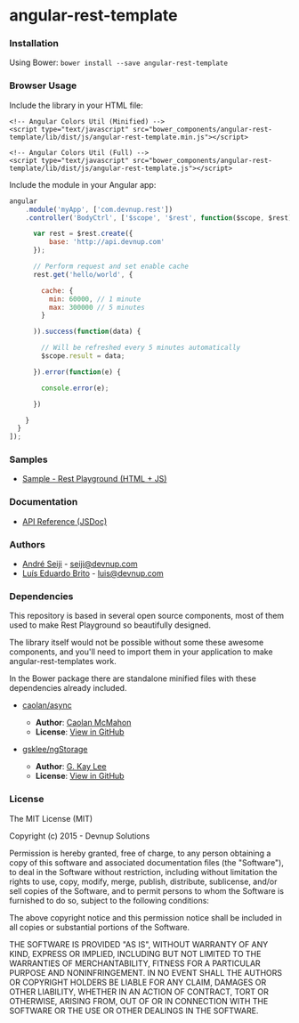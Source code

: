 angular-rest-template
===================

### Installation

Using Bower: ```bower install --save angular-rest-template```

### Browser Usage

Include the library in your HTML file:
```markup
<!-- Angular Colors Util (Minified) -->
<script type="text/javascript" src="bower_components/angular-rest-template/lib/dist/js/angular-rest-template.min.js"></script>

<!-- Angular Colors Util (Full) -->
<script type="text/javascript" src="bower_components/angular-rest-template/lib/dist/js/angular-rest-template.js"></script>
```

Include the module in your Angular app:
```javascript
angular
    .module('myApp', ['com.devnup.rest'])
    .controller('BodyCtrl', ['$scope', '$rest', function($scope, $rest) {

      var rest = $rest.create({
          base: 'http://api.devnup.com'
      });

      // Perform request and set enable cache
      rest.get('hello/world', {

        cache: {
          min: 60000, // 1 minute
          max: 300000 // 5 minutes
        }

      )).success(function(data) {

        // Will be refreshed every 5 minutes automatically
        $scope.result = data;

      }).error(function(e) {

        console.error(e);

      })

    }
  }
]);

```

### Samples

- [Sample - Rest Playground (HTML + JS)](http://angular-rest-template.snippets.devnup.com)

### Documentation

- [API Reference (JSDoc)](http://angular-rest-template.snippets.devnup.com/docs)

### Authors
- [André Seiji](https://github.com/seijitamanaha) - [seiji@devnup.com](mailto:seiji@devnup.com)
- [Luís Eduardo Brito](https://github.com/luiseduardobrito) - [luis@devnup.com](mailto:luis@devnup.com)

### Dependencies

This repository is based in several open source components, most of them used to make Rest Playground so beautifully designed.

The library itself would not be possible without some these awesome components, and you'll need to import them in your application to make angular-rest-templates work.

In the Bower package there are standalone minified files with these dependencies already included.

- [caolan/async](https://github.com/caolan/async)
    - **Author**: [Caolan McMahon](https://github.com/caolan)
    - **License**: [View in GitHub](https://raw.githubusercontent.com/caolan/async/master/LICENSE)

- [gsklee/ngStorage](https://github.com/gsklee/ngStorage)
    - **Author**: [G. Kay Lee](https://github.com/gsklee)
    - **License**: [View in GitHub](https://raw.githubusercontent.com/gsklee/ngStorage/master/LICENSE)

### License

The MIT License (MIT)

Copyright (c) 2015 - Devnup Solutions

Permission is hereby granted, free of charge, to any person obtaining a copy
of this software and associated documentation files (the "Software"), to deal
in the Software without restriction, including without limitation the rights
to use, copy, modify, merge, publish, distribute, sublicense, and/or sell
copies of the Software, and to permit persons to whom the Software is
furnished to do so, subject to the following conditions:

The above copyright notice and this permission notice shall be included in
all copies or substantial portions of the Software.

THE SOFTWARE IS PROVIDED "AS IS", WITHOUT WARRANTY OF ANY KIND, EXPRESS OR
IMPLIED, INCLUDING BUT NOT LIMITED TO THE WARRANTIES OF MERCHANTABILITY,
FITNESS FOR A PARTICULAR PURPOSE AND NONINFRINGEMENT. IN NO EVENT SHALL THE
AUTHORS OR COPYRIGHT HOLDERS BE LIABLE FOR ANY CLAIM, DAMAGES OR OTHER
LIABILITY, WHETHER IN AN ACTION OF CONTRACT, TORT OR OTHERWISE, ARISING FROM,
OUT OF OR IN CONNECTION WITH THE SOFTWARE OR THE USE OR OTHER DEALINGS IN
THE SOFTWARE.